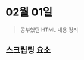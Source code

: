 # 02월 01일

> 공부했던 HTML 내용 정리

## 스크립팅 요소

### <script>

JavaScript 코드 또는 파일을 HTML 문서에 작성하거나, 연결할 때 사용한다.

[: 스크립트 요소 - HTML: Hypertext Markup Language | MDN](https://developer.mozilla.org/ko/docs/Web/HTML/Element/script)

```html
<script src="js/app.js"></script>

<script>
  // JavaScript 코드
  console.log('JavaScript 코드를 실행했습니다.');
  console.log(document.characterSet);
  console.log(document.doctype);
</script>
```

### <noscript>

사용자의 웹 브라우저 환경에서 스크립트를 지원되지 않거나, 스크립트가 꺼져있는 경우, 문서에 표시될 문구를 삽입한다.

```html
<noscript>
  <p>JavaScript를 지원하지 않습니다.</p>
</noscript>
```

### <canvas>

JavaScript를 사용하여 그래픽(비트맵)을 그릴 때 사용한다.

`<canvas>` 요소로부터 2D 또는 WebGL 컨텍스트 객체를 추출해 그래픽을 그릴 수 있다.

[: 그래픽 캔버스 요소 - HTML: Hypertext Markup Language | MDN](https://developer.mozilla.org/ko/docs/Web/HTML/Element/canvas)

```html
<canvas width="800" height="600"></canvas>

<script>
  // canvas 드로잉
  var canvas = document.querySelector('canvas');
  var ctx = canvas.getContext('2d');
  ctx.translate(200, 40);
  ctx.beginPath();
  ctx.moveTo(180, 175);
  ctx.fillStyle = '#ff0';
  ctx.arc(180, 175, 60, Math.PI * -0.35, Math.PI * -1.05, true);
  ctx.fill();
  ctx.beginPath();
  ctx.moveTo(190, 190);
  ctx.fillStyle = '#ff0';
  ctx.arc(190, 190, 100, Math.PI * -0.35, Math.PI * 0.95);
  ctx.fill();
</script>
```

https://developer.mozilla.org/ko/docs/Web/HTML/Element/dialog)